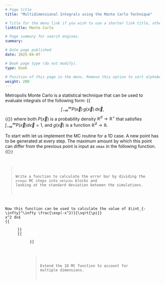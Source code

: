 ```yaml
---
# Page title
title: "Multidimensional Integrals using the Monte Carlo Technique"

# Title for the menu link if you wish to use a shorter link title, otherwise remove this option.
linktitle: Monte Carlo

# Page summary for search engines.
summary: 

# Date page published
date: 2025-04-07

# Book page type (do not modify).
type: book

# Position of this page in the menu. Remove this option to sort alphabetically.
weight: 200
---
```


Metropolis Monte Carlo is a statistical technique that can be used to evaluate integrals of the following form:
{{<math>}}
$$\int_{-\infty}^\infty P(\vec{x})\,g(\vec{x})\,d\vec{x},$$
{{</math>}}
where both $P(\vec{x})$ is a probability density $\mathbb{R}^d\to\mathbb{R}^+$
that satisfies $\int_{-\infty}^\infty P(\vec{x})d\vec{x} = 1$, and
$g(\vec{x})$ is a function $\mathbb{R}^d\to\mathbb{R}$.

To start with let us implement the MC routine for a 1D case. A new point has to be generated at every step. The maximum amount by which this point can differ from the previous point is input as `xmax` in the following function.
{{<code language="julia" source="courses/computational-sciences-hands-on/03-monte-carlo/mcmc.jl" id="single-MC">}}

> Write a function to calculate the error bar by dividing the `nsteps` MC steps into `nblocks` blocks and looking at the standard deviation between the simulations.

Now this function can be used to calculate the value of $\int_{-\infty}^\infty \frac{\exp(-x^2)}{\sqrt{\pi}} x^2 dx$
{{<figure src="computational-sciences/MC/MC_1.png" caption="Integral as a function of number of MC trials with error bar." class="ma0w-75">}}
{{<figure src="computational-sciences/MC/MC_1_error.png" caption="Statistical error as a function of number of MC trials." class="ma0w-75">}}

> Extend the 1D MC function to account for multiple dimensions.
